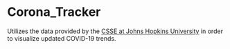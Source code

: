 # Corona_Tracker
Utilizes the data provided by the [CSSE at Johns Hopkins University](https://github.com/CSSEGISandData/COVID-19) in order to visualize updated COVID-19 trends.
